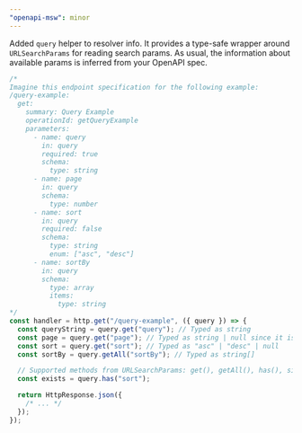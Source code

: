 ```yaml
---
"openapi-msw": minor
---
```


Added `query` helper to resolver info. It provides a type-safe wrapper around `URLSearchParams` for reading search params. As usual, the information about available params is inferred from your OpenAPI spec.

```typescript
/*
Imagine this endpoint specification for the following example:
/query-example:
  get:
    summary: Query Example
    operationId: getQueryExample
    parameters:
      - name: query
        in: query
        required: true
        schema:
          type: string
      - name: page
        in: query
        schema:
          type: number
      - name: sort
        in: query
        required: false
        schema:
          type: string
          enum: ["asc", "desc"]
      - name: sortBy
        in: query
        schema:
          type: array
          items:
            type: string
*/
const handler = http.get("/query-example", ({ query }) => {
  const queryString = query.get("query"); // Typed as string
  const page = query.get("page"); // Typed as string | null since it is not required
  const sort = query.get("sort"); // Typed as "asc" | "desc" | null
  const sortBy = query.getAll("sortBy"); // Typed as string[]

  // Supported methods from URLSearchParams: get(), getAll(), has(), size
  const exists = query.has("sort");

  return HttpResponse.json({
    /* ... */
  });
});
```
